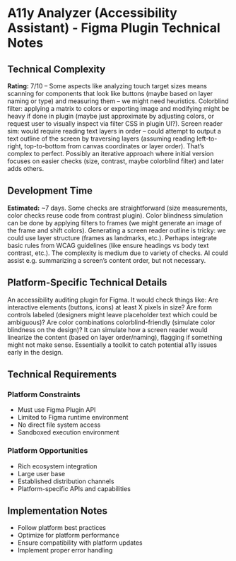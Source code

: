 # A11y Analyzer (Accessibility Assistant) - Figma Plugin Technical Notes

## Technical Complexity
**Rating:** 7/10 – Some aspects like analyzing touch target sizes means scanning for components that look like buttons (maybe based on layer naming or type) and measuring them – we might need heuristics. Colorblind filter: applying a matrix to colors or exporting image and modifying might be heavy if done in plugin (maybe just approximate by adjusting colors, or request user to visually inspect via filter CSS in plugin UI?). Screen reader sim: would require reading text layers in order – could attempt to output a text outline of the screen by traversing layers (assuming reading left-to-right, top-to-bottom from canvas coordinates or layer order). That’s complex to perfect. Possibly an iterative approach where initial version focuses on easier checks (size, contrast, maybe colorblind filter) and later adds others.

## Development Time
**Estimated:** ~7 days. Some checks are straightforward (size measurements, color checks reuse code from contrast plugin). Color blindness simulation can be done by applying filters to frames (we might generate an image of the frame and shift colors). Generating a screen reader outline is tricky: we could use layer structure (frames as landmarks, etc.). Perhaps integrate basic rules from WCAG guidelines (like ensure headings vs body text contrast, etc.). The complexity is medium due to variety of checks. AI could assist e.g. summarizing a screen’s content order, but not necessary.

## Platform-Specific Technical Details
An accessibility auditing plugin for Figma. It would check things like: Are interactive elements (buttons, icons) at least X pixels in size? Are form controls labeled (designers might leave placeholder text which could be ambiguous)? Are color combinations colorblind-friendly (simulate color blindness on the design)? It can simulate how a screen reader would linearize the content (based on layer order/naming), flagging if something might not make sense. Essentially a toolkit to catch potential a11y issues early in the design.

## Technical Requirements

### Platform Constraints
- Must use Figma Plugin API
- Limited to Figma runtime environment
- No direct file system access
- Sandboxed execution environment

### Platform Opportunities
- Rich ecosystem integration
- Large user base
- Established distribution channels
- Platform-specific APIs and capabilities

## Implementation Notes
- Follow platform best practices
- Optimize for platform performance
- Ensure compatibility with platform updates
- Implement proper error handling
